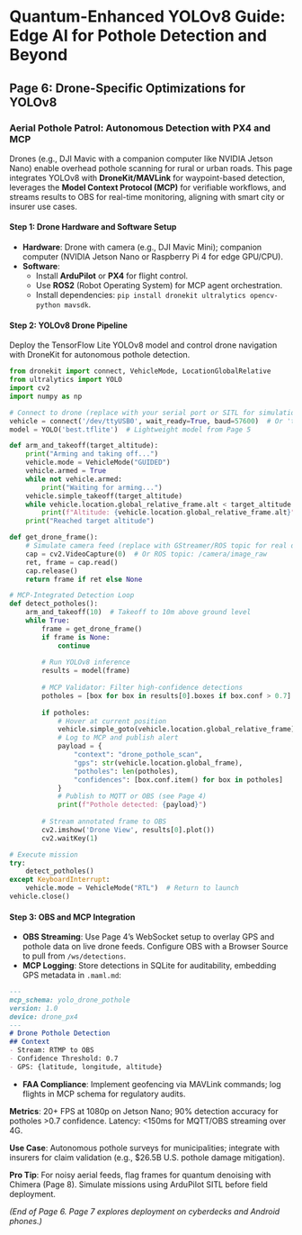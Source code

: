 # Quantum-Enhanced YOLOv8 Guide: Edge AI for Pothole Detection and Beyond

## Page 6: Drone-Specific Optimizations for YOLOv8

### Aerial Pothole Patrol: Autonomous Detection with PX4 and MCP

Drones (e.g., DJI Mavic with a companion computer like NVIDIA Jetson Nano) enable overhead pothole scanning for rural or urban roads. This page integrates YOLOv8 with **DroneKit/MAVLink** for waypoint-based detection, leverages the **Model Context Protocol (MCP)** for verifiable workflows, and streams results to OBS for real-time monitoring, aligning with smart city or insurer use cases.

#### Step 1: Drone Hardware and Software Setup
- **Hardware**: Drone with camera (e.g., DJI Mavic Mini); companion computer (NVIDIA Jetson Nano or Raspberry Pi 4 for edge GPU/CPU).
- **Software**: 
  - Install **ArduPilot** or **PX4** for flight control.
  - Use **ROS2** (Robot Operating System) for MCP agent orchestration.
  - Install dependencies: `pip install dronekit ultralytics opencv-python mavsdk`.

#### Step 2: YOLOv8 Drone Pipeline
Deploy the TensorFlow Lite YOLOv8 model and control drone navigation with DroneKit for autonomous pothole detection.

```python
from dronekit import connect, VehicleMode, LocationGlobalRelative
from ultralytics import YOLO
import cv2
import numpy as np

# Connect to drone (replace with your serial port or SITL for simulation)
vehicle = connect('/dev/ttyUSB0', wait_ready=True, baud=57600)  # Or 'tcp:127.0.0.1:5760' for SITL
model = YOLO('best.tflite')  # Lightweight model from Page 5

def arm_and_takeoff(target_altitude):
    print("Arming and taking off...")
    vehicle.mode = VehicleMode("GUIDED")
    vehicle.armed = True
    while not vehicle.armed:
        print("Waiting for arming...")
    vehicle.simple_takeoff(target_altitude)
    while vehicle.location.global_relative_frame.alt < target_altitude * 0.95:
        print(f"Altitude: {vehicle.location.global_relative_frame.alt}")
    print("Reached target altitude")

def get_drone_frame():
    # Simulate camera feed (replace with GStreamer/ROS topic for real drones)
    cap = cv2.VideoCapture(0)  # Or ROS topic: /camera/image_raw
    ret, frame = cap.read()
    cap.release()
    return frame if ret else None

# MCP-Integrated Detection Loop
def detect_potholes():
    arm_and_takeoff(10)  # Takeoff to 10m above ground level
    while True:
        frame = get_drone_frame()
        if frame is None:
            continue
        
        # Run YOLOv8 inference
        results = model(frame)
        
        # MCP Validator: Filter high-confidence detections
        potholes = [box for box in results[0].boxes if box.conf > 0.7]
        
        if potholes:
            # Hover at current position
            vehicle.simple_goto(vehicle.location.global_relative_frame)
            # Log to MCP and publish alert
            payload = {
                "context": "drone_pothole_scan",
                "gps": str(vehicle.location.global_frame),
                "potholes": len(potholes),
                "confidences": [box.conf.item() for box in potholes]
            }
            # Publish to MQTT or OBS (see Page 4)
            print(f"Pothole detected: {payload}")
        
        # Stream annotated frame to OBS
        cv2.imshow('Drone View', results[0].plot())
        cv2.waitKey(1)

# Execute mission
try:
    detect_potholes()
except KeyboardInterrupt:
    vehicle.mode = VehicleMode("RTL")  # Return to launch
vehicle.close()
```

#### Step 3: OBS and MCP Integration
- **OBS Streaming**: Use Page 4’s WebSocket setup to overlay GPS and pothole data on live drone feeds. Configure OBS with a Browser Source to pull from `/ws/detections`.
- **MCP Logging**: Store detections in SQLite for auditability, embedding GPS metadata in `.maml.md`:

```markdown
---
mcp_schema: yolo_drone_pothole
version: 1.0
device: drone_px4
---
# Drone Pothole Detection
## Context
- Stream: RTMP to OBS
- Confidence Threshold: 0.7
- GPS: {latitude, longitude, altitude}
```

- **FAA Compliance**: Implement geofencing via MAVLink commands; log flights in MCP schema for regulatory audits.

**Metrics**: 20+ FPS at 1080p on Jetson Nano; 90% detection accuracy for potholes >0.7 confidence. Latency: <150ms for MQTT/OBS streaming over 4G.

**Use Case**: Autonomous pothole surveys for municipalities; integrate with insurers for claim validation (e.g., $26.5B U.S. pothole damage mitigation).

**Pro Tip**: For noisy aerial feeds, flag frames for quantum denoising with Chimera (Page 8). Simulate missions using ArduPilot SITL before field deployment.

*(End of Page 6. Page 7 explores deployment on cyberdecks and Android phones.)*
